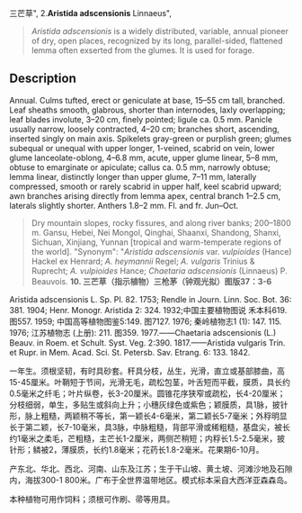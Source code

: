 三芒草",
2.**Aristida adscensionis** Linnaeus",

> *Aristida adscensionis* is a widely distributed, variable, annual pioneer of dry, open places, recognized by its long, parallel-sided, flattened lemma often exserted from the glumes. It is used for forage.

## Description
Annual. Culms tufted, erect or geniculate at base, 15–55 cm tall, branched. Leaf sheaths smooth, glabrous, shorter than internodes, laxly overlapping; leaf blades involute, 3–20 cm, finely pointed; ligule ca. 0.5 mm. Panicle usually narrow, loosely contracted, 4–20 cm; branches short, ascending, inserted singly on main axis. Spikelets gray-green or purplish green; glumes subequal or unequal with upper longer, 1-veined, scabrid on vein, lower glume lanceolate-oblong, 4–6.8 mm, acute, upper glume linear, 5–8 mm, obtuse to emarginate or apiculate; callus ca. 0.5 mm, narrowly obtuse; lemma linear, distinctly longer than upper glume, 7–11 mm, laterally compressed, smooth or rarely scabrid in upper half, keel scabrid upward; awn branches arising directly from lemma apex, central branch 1–2.5 cm, laterals slightly shorter. Anthers 1.8–2 mm. Fl. and fr. Jun–Oct.

> Dry mountain slopes, rocky fissures, and along river banks; 200–1800 m. Gansu, Hebei, Nei Mongol, Qinghai, Shaanxi, Shandong, Shanxi, Sichuan, Xinjiang, Yunnan [tropical and warm-temperate regions of the world].
  "Synonym": "*Aristida adscensionis* var. *vulpioides* (Hance) Hackel ex Henrard; *A. heymannii* Regel; *A. vulgaris* Trinius &amp; Ruprecht; *A. vulpioides* Hance; *Chaetaria adscensionis* (Linnaeus) P. Beauvois.
**10. 三芒草（指示植物）三枪茅（钟观光拟）图版37：3-6**

Aristida adscensionis L. Sp. Pl. 82. 1753; Rendle in Journ. Linn. Soc. Bot. 36: 381. 1904; Henr. Monogr. Aristida 2: 324. 1932;中国主要植物图说 禾本科619.图557. 1959; 中国高等植物图鉴5:149. 图7127. 1976; 秦岭植物志1 (1): 147. 115. 1976; 江苏植物志 (上册): 211. 图359. 1977.——Chaetaria adscensionis (L.) Beauv. in Roem. et Schult. Syst. Veg. 2:390. 1817.——Aristida vulgaris Trin. et Rupr. in Mem. Acad. Sci. St. Petersb. Sav. Etrang. 6: 133. 1842.

一年生。须根坚韧，有时具砂套。秆具分枝，丛生，光滑，直立或基部膝曲，高15-45厘米。叶鞘短于节间，光滑无毛，疏松包茎，叶舌短而平截，膜质，具长约0.5毫米之纤毛；叶片纵卷，长3-20厘米。圆锥花序狭窄或疏松，长4-20厘米；分枝细弱，单生，多贴生或斜向上升；小穗灰绿色或紫色；颖膜质，具1脉，披针形，脉上粗糙，两颖稍不等长，第一颖长4-6毫米，第二颖长5-7毫米；外稃明显长于第二颖，长7-10毫米，具3脉，中脉粗糙，背部平滑或稀粗糙，基盘尖，被长约1毫米之柔毛，芒粗糙，主芒长1-2厘米，两侧芒稍短；内稃长1.5-2.5毫米，披针形；鳞被2，薄膜质，长约1.8毫米；花药长1.8-2毫米。花果期6-10月。

产东北、华北、西北、河南、山东及江苏；生于干山坡、黄土坡、河滩沙地及石隙内，海拔300-1 800米。广布于全世界温带地区。模式标本采自大西洋亚森森岛。

本种植物可用作饲料；须根可作刷、帚等用具。
